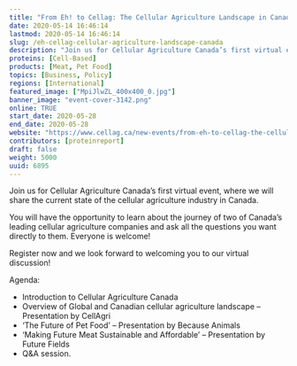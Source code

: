 ```yaml
---
title: "From Eh! to Cellag: The Cellular Agriculture Landscape in Canada"
date: 2020-05-14 16:46:14
lastmod: 2020-05-14 16:46:14
slug: /eh-cellag-cellular-agriculture-landscape-canada
description: "Join us for Cellular Agriculture Canada’s first virtual event, where we will share the current state of the cellular agriculture industry in Canada. You will have the opportunity to learn about the journey of two of Canada’s leading cellular agriculture companies and ask all the questions you want directly to them. Everyone is welcome!Register now and we look forward to welcoming you to our virtual discussion!Agenda:"
proteins: [Cell-Based]
products: [Meat, Pet Food]
topics: [Business, Policy]
regions: [International]
featured_image: ["MpiJlwZL_400x400_0.jpg"]
banner_image: "event-cover-3142.png"
online: TRUE
start_date: 2020-05-28
end_date: 2020-05-28
website: "https://www.cellag.ca/new-events/from-eh-to-cellag-the-cellular-agriculture-landscape-in-canada"
contributors: [proteinreport]
draft: false
weight: 5000
uuid: 6895
---
```

<p dir="ltr">Join us for Cellular Agriculture Canada’s first virtual event, where we will share the current state of the cellular agriculture industry in Canada. </p>
<p dir="ltr">You will have the opportunity to learn about the journey of two of Canada’s leading cellular agriculture companies and ask all the questions you want directly to them. Everyone is welcome!</p>
<p dir="ltr">
Register now and we look forward to welcoming you to our virtual discussion!</p>
<p dir="ltr">Agenda:</p>
<ul dir="ltr">
<li>Introduction to Cellular Agriculture Canada</li>
<li>Overview of Global and Canadian cellular agriculture landscape – Presentation by CellAgri</li>
<li>‘The Future of Pet Food’ – Presentation by Because Animals</li>
<li>‘Making Future Meat Sustainable and Affordable’ – Presentation by Future Fields</li>
<li>Q&A session.</li>
</ul>
